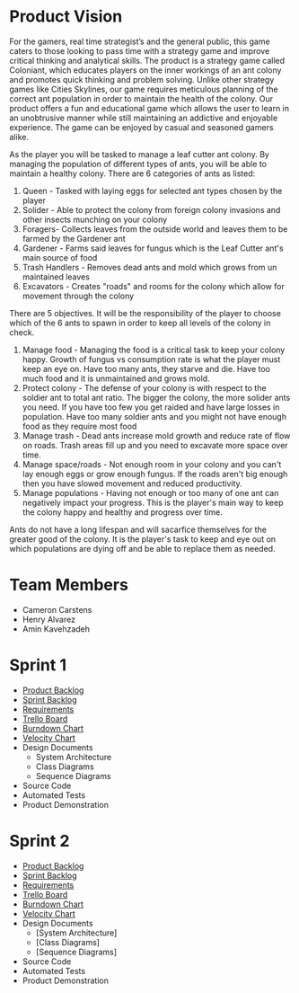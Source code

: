# Product Vision

For the gamers, real time strategist’s and the general public, this game caters to those looking to pass time with a strategy game and improve critical thinking and analytical skills. The product is a strategy game called Coloniant, which educates players on the inner workings of an ant colony and promotes quick thinking and problem solving. Unlike other strategy games like Cities Skylines, our game requires meticulous planning of the correct ant population in order to maintain the health of the colony. Our product offers a fun and educational game which allows the user to learn in an unobtrusive manner while still maintaining an addictive and enjoyable experience. The game can be enjoyed by casual and seasoned gamers alike.

As the player you will be tasked to manage a leaf cutter ant colony. By managing the population of different types of ants, you will be able to maintain a healthy colony. There are 6 categories of ants as listed:
1. Queen - Tasked with laying eggs for selected ant types chosen by the player
2. Solider - Able to protect the colony from foreign colony invasions and other insects munching on your colony 
3. Foragers- Collects leaves from the outside world and leaves them to be farmed by the Gardener ant 
4. Gardener - Farms said leaves for fungus which is the Leaf Cutter ant's main source of  food 
5. Trash Handlers - Removes dead ants and mold which grows from un maintained leaves 
6. Excavators - Creates "roads" and rooms for the colony which allow for movement through the colony

There are 5 objectives. It will be the responsibility of the player to choose which of the 6 ants to spawn in order to keep all levels of the colony in check. 
1. Manage food - Managing the food is a critical task to keep your colony happy. Growth of fungus vs consumption rate is what the player must keep an eye on. Have too many ants, they starve and die. Have too much food and it is unmaintained and grows mold. 
2. Protect colony - The defense of your colony is with respect to the soldier ant to total ant ratio. The bigger the colony, the more solider ants you need. If you have too few you get raided and have large losses in population. Have too many soldier ants and you might not have enough food as they require most food
3. Manage trash - Dead ants increase mold growth and reduce rate of flow on roads. Trash areas fill up and you need to excavate more space over time. 
4. Manage space/roads - Not enough room in your colony and you can't lay enough eggs or grow enough fungus. If the roads aren't big enough then you have slowed movement and reduced productivity. 
5. Manage populations - Having not enough or too many of one ant can negatively impact your progress. This is the player's main way to keep the colony happy and healthy and progress over time.

Ants do not have a long lifespan and will sacarfice themselves for the greater good of the colony. It is the player's task to keep and eye out on which populations are dying off and be able to replace them as needed.

# Team Members

* Cameron Carstens
* Henry Alvarez
* Amin Kavehzadeh

# Sprint 1
- [Product Backlog](https://github.com/SirCamyCamCam/COP4331-Project/blob/master/artifacts/product_backlog.md)
- [Sprint Backlog](https://github.com/SirCamyCamCam/COP4331-Project/blob/master/artifacts/sprint1_backlog.md)
- [Requirements](https://github.com/SirCamyCamCam/COP4331-Project/blob/master/artifacts/requirements.md)
- [Trello Board](https://trello.com/b/gFsbQ9w7/coloniant)
- [Burndown Chart](https://docs.google.com/spreadsheets/d/1gBLiF37R8ASyhEuSRIRIB8FOppTpLP2ud3x4NF99A_s/edit?usp=sharing)
- [Velocity Chart](https://docs.google.com/spreadsheets/d/1j6sikJHcW3rIfNJAafYf-Lq_KI1qhfvqXbBuPORxzX4/edit?usp=sharing)
- Design Documents
  - System Architecture
  - Class Diagrams
  - Sequence Diagrams
- Source Code
- Automated Tests
- Product Demonstration

# Sprint 2
- [Product Backlog](https://github.com/SirCamyCamCam/COP4331-Project/blob/master/artifacts/product_backlog.md)
- [Sprint Backlog](https://github.com/SirCamyCamCam/COP4331-Project/blob/master/artifacts/sprint2_backlog.md)
- [Requirements](https://github.com/SirCamyCamCam/COP4331-Project/blob/master/artifacts/requirements.md)
- [Trello Board](https://trello.com/b/gFsbQ9w7/coloniant)
- [Burndown Chart](https://docs.google.com/spreadsheets/d/1gBLiF37R8ASyhEuSRIRIB8FOppTpLP2ud3x4NF99A_s/edit?usp=sharing)
- [Velocity Chart](https://docs.google.com/spreadsheets/d/1j6sikJHcW3rIfNJAafYf-Lq_KI1qhfvqXbBuPORxzX4/edit?usp=sharing)
- Design Documents
  - [System Architecture]
  - [Class Diagrams]
  - [Sequence Diagrams]
- Source Code
- Automated Tests
- Product Demonstration
